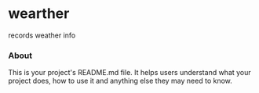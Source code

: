 wearther
=======

records weather info

### About

This is your project's README.md file. It helps users understand what your
project does, how to use it and anything else they may need to know.